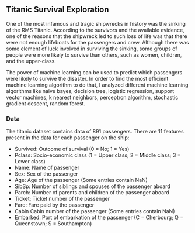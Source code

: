 ## Titanic Survival Exploration
One of the most infamous and tragic shipwrecks in history was the sinking of the RMS Titanic. According to the survivors and the available evidence, one of the reasons that the shipwreck led to such loss of life was that there were not enough lifeboats for the passengers and crew. Although there was some element of luck involved in surviving the sinking, some groups of people were more likely to survive than others, such as women, children, and the upper-class.

The power of machine learning can be used to predict which passengers were likely to survive the disaster. In order to find the most efficient machine learning algorithm to do that, I analyzed different machine learning algorithms like naive bayes, decision tree, logistic regression, support vector machines, k nearest neighbors, perceptron algorithm, stochastic gradient descent, random forest.

### Data
The titanic dataset contains data of 891 passengers. There are 11 features present in the data for each passenger on the ship:

*   Survived: Outcome of survival (0 = No; 1 = Yes)
*   Pclass: Socio-economic class (1 = Upper class; 2 = Middle class; 3 = Lower class)
*   Name: Name of passenger
*   Sex: Sex of the passenger
*   Age: Age of the passenger (Some entries contain NaN)
*   SibSp: Number of siblings and spouses of the passenger aboard
*   Parch: Number of parents and children of the passenger aboard
*   Ticket: Ticket number of the passenger
*   Fare: Fare paid by the passenger
*   Cabin Cabin number of the passenger (Some entries contain NaN)
*   Embarked: Port of embarkation of the passenger (C = Cherbourg; Q = Queenstown; S = Southampton)
